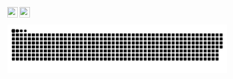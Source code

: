 <a href="//www.instagram.com/diegofrr_"><img height=24 width=24 src="https://upload.wikimedia.org/wikipedia/commons/thumb/a/a5/Instagram_icon.png/2048px-Instagram_icon.png"></a>
<a href="//www.linkedin.com/in/diegoraian"><img height=24 width=24 src="https://cdn-icons-png.flaticon.com/512/145/145807.png"></a>

![Snake animation](https://github.com/diegofrr/diegofrr/blob/output/github-contribution-grid-snake.svg)
